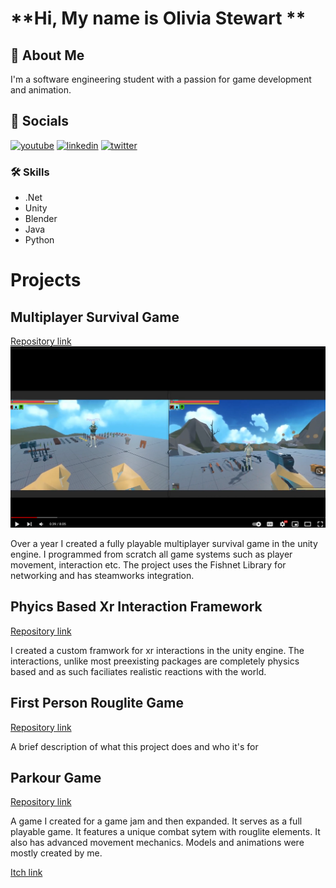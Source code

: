 # **Hi, My name is Olivia Stewart **


## 🚀 About Me
I'm a software engineering student with a passion for game development and animation.  


## 🔗 Socials
[![youtube](https://img.shields.io/badge/youtube-0A12b2?style=for-the-badge&logo=youtube&logoColor=red)](https://www.youtube.com/channel/UC6Yq9ZZqVNi-UdTMtdgP0mA)
[![linkedin](https://img.shields.io/badge/linkedin-0A66C2?style=for-the-badge&logo=linkedin&logoColor=white)](https://www.linkedin.com/in/olivia-stewart-763090267/)
[![twitter](https://img.shields.io/badge/twitter-1DA1F2?style=for-the-badge&logo=twitter&logoColor=white)](https://twitter.com/ArkleAnim)


### 🛠 Skills
- .Net   
- Unity  
- Blender  
- Java  
- Python  


# Projects
## Multiplayer Survival Game
[Repository link](https://github.com/cread134/Unity-mutiplayer-survival-game)
[![youtube](https://github.com/cread134/cread134/blob/main/gameScreeshot2.png)](https://www.youtube.com/watch?v=5Lfa-z9xHy0&t=2s)

Over a year I created a fully playable multiplayer survival game in the unity engine. I programmed from scratch all game systems such as player movement, interaction etc. The project uses the Fishnet Library for networking and has steamworks integration. 

## Phyics Based Xr Interaction Framework
[Repository link](https://github.com/cread134/Physics-Based-Xr-Interaction)

I created a custom framwork for xr interactions in the unity engine. The interactions, unlike most preexisting packages are completely physics based and as such faciliates realistic reactions with the world. 

##  First Person Rouglite Game
[Repository link](https://github.com/cread134/Unity-rouge-like-fps)

A brief description of what this project does and who it's for

## Parkour Game
[Repository link](https://github.com/cread134/Weird-unity-parkour-game)

A game I created for a game jam and then expanded. It serves as a full playable game. It features a unique combat sytem with rouglite elements. It also has advanced movement mechanics. Models and animations were mostly created by me.

[Itch link](https://arkleanim.itch.io/control-crisis)


